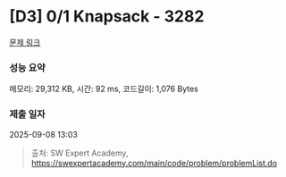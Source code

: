 # [D3] 0/1 Knapsack - 3282 

[문제 링크](https://swexpertacademy.com/main/code/problem/problemDetail.do?contestProbId=AWBJAVpqrzQDFAWr) 

### 성능 요약

메모리: 29,312 KB, 시간: 92 ms, 코드길이: 1,076 Bytes

### 제출 일자

2025-09-08 13:03



> 출처: SW Expert Academy, https://swexpertacademy.com/main/code/problem/problemList.do